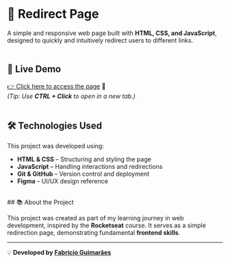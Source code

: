 # 🚀 Redirect Page  

A simple and responsive web page built with **HTML, CSS, and JavaScript**, designed to quickly and intuitively redirect users to different links.  
<br>
## 📸 Live Demo  

[👉 Click here to access the page](https://fabriciogmaraes.github.io/my_rocketseat/) 🚀  
*(Tip: Use **CTRL + Click** to open in a new tab.)*  
<br>
## 🛠️ Technologies Used  

This project was developed using:  

- **HTML & CSS** – Structuring and styling the page  
- **JavaScript** – Handling interactions and redirections  
- **Git & GitHub** – Version control and deployment  
- **Figma** – UI/UX design reference  
<br>
## 📚 About the Project  

This project was created as part of my learning journey in web development, inspired by the **Rocketseat** course. It serves as a simple redirection page, demonstrating fundamental **frontend skills**.  



---  

💡 **Developed by [Fabricio Guimarães](https://github.com/fabriciogmaraes)**  
